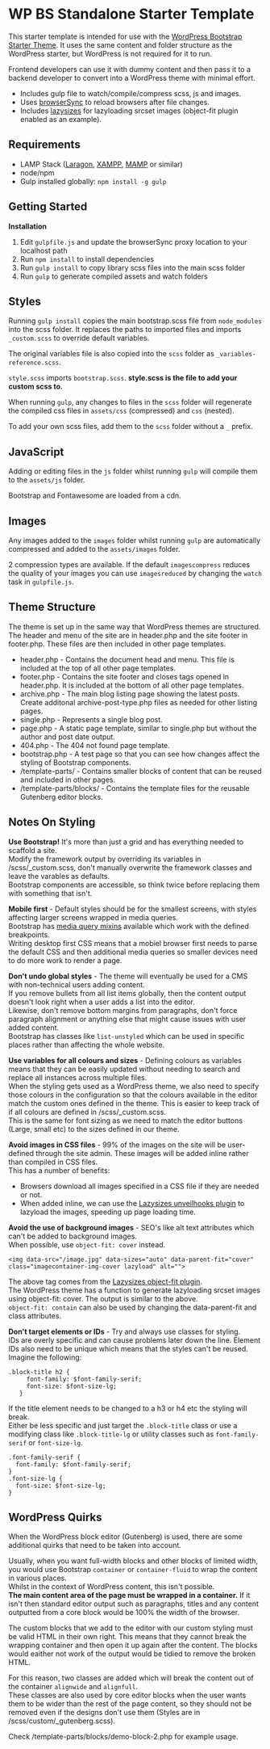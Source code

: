 WP BS Standalone Starter Template
===

This starter template is intended for use with the <a href="https://github.com/RelevanceDigital/wp-bs4-starter-theme" target="_blank">WordPress
Bootstrap Starter Theme</a>. It uses the same content and folder structure as the WordPress starter, but WordPress
is not required for it to run. 

Frontend developers can use it with dummy content and then pass it to a backend developer to convert into a WordPress theme with minimal effort.

- Includes gulp file to watch/compile/compress scss, js and images.
- Uses [browserSync](https://browsersync.io/) to reload browsers after file changes.
- Includes [lazysizes](https://github.com/aFarkas/lazysizes) for lazyloading srcset images (object-fit plugin enabled as an example).


## Requirements

- LAMP Stack ([Laragon](https://laragon.org/), [XAMPP](https://www.apachefriends.org/), [MAMP](https://www.mamp.info/) or similar)
- node/npm
- Gulp installed globally: `npm install -g gulp`
 

Getting Started
---------------

**Installation**

1. Edit `gulpfile.js` and update the browserSync proxy location to your localhost path
2. Run `npm install` to install dependencies
3. Run `gulp install` to copy library scss files into the main scss folder
4. Run `gulp` to generate compiled assets and watch folders

## Styles

Running `gulp install` copies the main bootstrap.scss file from `node_modules` into the scss folder. It replaces the paths to imported files and imports `_custom.scss` to override default variables.

The original variables file is also copied into the `scss` folder as `_variables-reference.scss`.

`style.scss` imports `bootstrap.scss`. **style.scss is the file to add your custom scss to.**

When running `gulp`, any changes to files in the `scss` folder will regenerate the compiled css files in `assets/css` (compressed) and `css` (nested).

To add your own scss files, add them to the `scss` folder without a `_` prefix.

## JavaScript

Adding or editing files in the `js` folder whilst running `gulp` will compile them to the `assets/js` folder.

Bootstrap and Fontawesome are loaded from a cdn.

## Images

Any images added to the `images` folder whilst running `gulp` are automatically compressed and added to the `assets/images` folder.

2 compression types are available. If the default `imagescompress` reduces the quality of your images you can use `imagesreduced` by changing the `watch` task in `gulpfile.js`.

Theme Structure
---------------

The theme is set up in the same way that WordPress themes are structured.
The header and menu of the site are in header.php and the site footer in footer.php. These files are then included in other page templates.

- header.php - Contains the document head and menu. This file is included at the top of all other page templates.
- footer.php - Contains the site footer and closes tags opened in header.php. It is included at the bottom of all other page templates.
- archive.php - The main blog listing page showing the latest posts. Create additonal archive-post-type.php files as needed for other listing pages.
- single.php - Represents a single blog post.
- page.php - A static page template, similar to single.php but without the author and post date output.
- 404.php - The 404 not found page template.
- bootstrap.php - A test page so that you can see how changes affect the styling of Bootstrap components.
- /template-parts/ - Contains smaller blocks of content that can be reused and included in other pages.
- /template-parts/blocks/ - Contains the template files for the reusable Gutenberg editor blocks.

Notes On Styling
----------------

**Use Bootstrap!** It's more than just a grid and has everything needed to scaffold a site.  
Modify the framework output by overriding its variables in /scss/_custom.scss, don't manually overwrite the framework classes and leave the varables as defaults.  
Bootstrap components are accessible, so think twice before replacing them with something that isn't.

**Mobile first** - Default styles should be for the smallest screens, with styles affecting larger screens wrapped in media queries.  
Bootstrap has [media query mixins](https://getbootstrap.com/docs/4.1/layout/overview/#responsive-breakpoints) available which work with the defined breakpoints.  
Writing desktop first CSS means that a mobiel browser first needs to parse the default CSS and then additional media queries so smaller devices need to do more work to render a page.

**Don't undo global styles** - The theme will eventually be used for a CMS with non-technical users adding content.  
If you remove bullets from all list items globally, then the content output doesn't look right when a user adds a list into the editor.  
Likewise, don't remove bottom margins from paragraphs, don't force paragraph alignment or anything else that might cause issues with user added content.  
Bootstrap has classes like `list-unstyled` which can be used in specific places rather than affecting the whole website.

**Use variables for all colours and sizes** - Defining colours as variables means that they can be easily updated without needing to search and replace all instances across multiple files.  
When the styling gets used as a WordPress theme, we also need to specify those colours in the configuration so that the colours available in the editor match the custom ones defined in the theme. This is easier to keep track of if all colours are defined in /scss/_custom.scss.  
This is the same for font sizing as we need to match the editor buttons (Large, small etc) to the sizes defined in our theme. 

**Avoid images in CSS files** - 99% of the images on the site will be user-defined through the site admin. These images will be added inline rather than compiled in CSS files.  
This has a number of benefits: 
- Browsers download all images specified in a CSS file if they are needed or not.
- When added inline, we can use the [Lazysizes unveilhooks plugin](https://github.com/aFarkas/lazysizes/tree/gh-pages/plugins/unveilhooks) to lazyload the images, speeding up page loading time.

**Avoid the use of background images** - SEO's like alt text attributes which can't be added to background images.  
When possible, use `object-fit: cover` instead.

```
<img data-src="/image.jpg" data-sizes="auto" data-parent-fit="cover" class="imagecontainer-img-cover lazyload" alt="">
```
The above tag comes from the [Lazysizes object-fit plugin](https://github.com/aFarkas/lazysizes/tree/gh-pages/plugins/object-fit).  
The WordPress theme has a function to generate lazyloading srcset images using object-fit: cover. The output is similar to the above.  
`object-fit: contain` can also be used by changing the data-parent-fit and class attributes.

**Don't target elements or IDs** - Try and always use classes for styling.  
IDs are overly specific and can cause problems later down the line. Element IDs also need to be unique which means that the styles can't be reused.  
Imagine the following:

```
.block-title h2 {
     font-family: $font-family-serif;
     font-size: $font-size-lg;
   }
``` 

If the title element needs to be changed to a h3 or h4 etc the styling will break.  
Either be less specific and just target the `.block-title` class or use a modifying class like `.block-title-lg` or utility classes such as `font-family-serif` or `font-size-lg`.

```
.font-family-serif {
  font-family: $font-family-serif;
}
.font-size-lg {
  font-size: $font-size-lg;
}
```

WordPress Quirks
----------------

When the WordPress block editor (Gutenberg) is used, there are some additional quirks that need to be taken into account.

Usually, when you want full-width blocks and other blocks of limited width, you would use Bootstrap `container` or `container-fluid` to wrap the content in various places.  
Whilst in the context of WordPress content, this isn't possible.  
**The main content area of the page must be wrapped in a container.** If it isn't then standard editor output such as paragraphs, titles and any content outputted from a core block would be 100% the width of the browser.

The custom blocks that we add to the editor with our custom styling must be valid HTML in their own right. This means that they cannot break the wrapping container and then open it up again after the content. The blocks would eaither not work of the output would be tidied to remove the broken HTML.

For this reason, two classes are added which will break the content out of the container `alignwide` and `alignfull`.  
These classes are also used by core editor blocks when the user wants them to be wider than the rest of the page content, so they should not be removed even if the designs don't use them (Styles are in /scss/custom/_gutenberg.scss).

Check /template-parts/blocks/demo-block-2.php for example usage.
